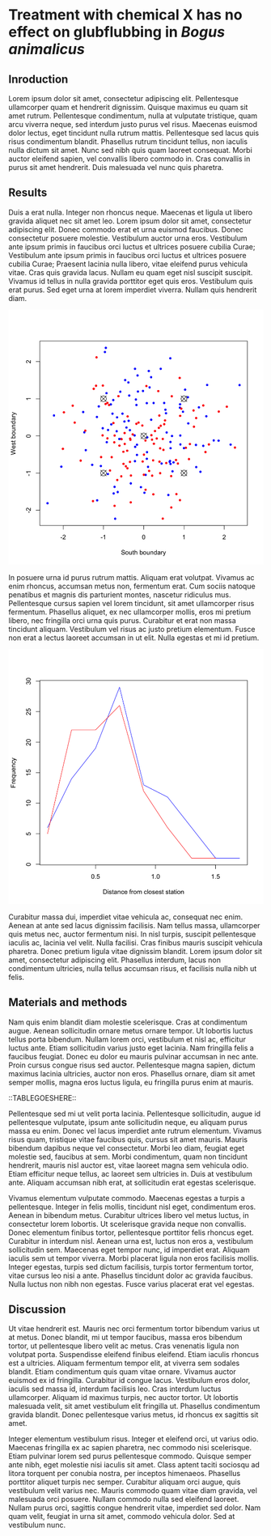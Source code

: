 # Treatment with chemical X has no effect on glubflubbing in *Bogus animalicus*

## Inroduction

Lorem ipsum dolor sit amet, consectetur adipiscing elit. Pellentesque ullamcorper quam et hendrerit dignissim. Quisque maximus eu quam sit amet rutrum. Pellentesque condimentum, nulla at vulputate tristique, quam arcu viverra neque, sed interdum justo purus vel risus. Maecenas euismod dolor lectus, eget tincidunt nulla rutrum mattis. Pellentesque sed lacus quis risus condimentum blandit. Phasellus rutrum tincidunt tellus, non iaculis nulla dictum sit amet. Nunc sed nibh quis quam laoreet consequat. Morbi auctor eleifend sapien, vel convallis libero commodo in. Cras convallis in purus sit amet hendrerit. Duis malesuada vel nunc quis pharetra.

## Results

Duis a erat nulla. Integer non rhoncus neque. Maecenas et ligula ut libero gravida aliquet nec sit amet leo. Lorem ipsum dolor sit amet, consectetur adipiscing elit. Donec commodo erat et urna euismod faucibus. Donec consectetur posuere molestie. Vestibulum auctor urna eros. Vestibulum ante ipsum primis in faucibus orci luctus et ultrices posuere cubilia Curae; Vestibulum ante ipsum primis in faucibus orci luctus et ultrices posuere cubilia Curae; Praesent lacinia nulla libero, vitae eleifend purus vehicula vitae. Cras quis gravida lacus. Nullam eu quam eget nisl suscipit suscipit. Vivamus id tellus in nulla gravida porttitor eget quis eros. Vestibulum quis erat purus. Sed eget urna at lorem imperdiet viverra. Nullam quis hendrerit diam.

![Plot](observations.png)

In posuere urna id purus rutrum mattis. Aliquam erat volutpat. Vivamus ac enim rhoncus, accumsan metus non, fermentum erat. Cum sociis natoque penatibus et magnis dis parturient montes, nascetur ridiculus mus. Pellentesque cursus sapien vel lorem tincidunt, sit amet ullamcorper risus fermentum. Phasellus aliquet, ex nec ullamcorper mollis, eros mi pretium libero, nec fringilla orci urna quis purus. Curabitur et erat non massa tincidunt aliquam. Vestibulum vel risus ac justo pretium elementum. Fusce non erat a lectus laoreet accumsan in ut elit. Nulla egestas et mi id pretium.

![Distances](distances.png)

Curabitur massa dui, imperdiet vitae vehicula ac, consequat nec enim. Aenean at ante sed lacus dignissim facilisis. Nam tellus massa, ullamcorper quis metus nec, auctor fermentum nisi. In nisl turpis, suscipit pellentesque iaculis ac, lacinia vel velit. Nulla facilisi. Cras finibus mauris suscipit vehicula pharetra. Donec pretium ligula vitae dignissim blandit. Lorem ipsum dolor sit amet, consectetur adipiscing elit. Phasellus interdum, lacus non condimentum ultricies, nulla tellus accumsan risus, et facilisis nulla nibh ut felis.

## Materials and methods

Nam quis enim blandit diam molestie scelerisque. Cras at condimentum augue. Aenean sollicitudin ornare metus ornare tempor. Ut lobortis luctus tellus porta bibendum. Nullam lorem orci, vestibulum et nisl ac, efficitur luctus ante. Etiam sollicitudin varius justo eget lacinia. Nam fringilla felis a faucibus feugiat. Donec eu dolor eu mauris pulvinar accumsan in nec ante. Proin cursus congue risus sed auctor. Pellentesque magna sapien, dictum maximus lacinia ultricies, auctor non eros. Phasellus ornare, diam sit amet semper mollis, magna eros luctus ligula, eu fringilla purus enim at mauris. 

::TABLEGOESHERE::

Pellentesque sed mi ut velit porta lacinia. Pellentesque sollicitudin, augue id pellentesque vulputate, ipsum ante sollicitudin neque, eu aliquam purus massa eu enim. Donec vel lacus imperdiet ante rutrum elementum. Vivamus risus quam, tristique vitae faucibus quis, cursus sit amet mauris. Mauris bibendum dapibus neque vel consectetur. Morbi leo diam, feugiat eget molestie sed, faucibus at sem. Morbi condimentum, quam non tincidunt hendrerit, mauris nisl auctor est, vitae laoreet magna sem vehicula odio. Etiam efficitur neque tellus, ac laoreet sem ultricies in. Duis at vestibulum ante. Aliquam accumsan nibh erat, at sollicitudin erat egestas scelerisque.

Vivamus elementum vulputate commodo. Maecenas egestas a turpis a pellentesque. Integer in felis mollis, tincidunt nisl eget, condimentum eros. Aenean in bibendum metus. Curabitur ultrices libero vel metus luctus, in consectetur lorem lobortis. Ut scelerisque gravida neque non convallis. Donec elementum finibus tortor, pellentesque porttitor felis rhoncus eget. Curabitur in interdum nisl. Aenean urna est, luctus non eros a, vestibulum sollicitudin sem. Maecenas eget tempor nunc, id imperdiet erat. Aliquam iaculis sem ut tempor viverra. Morbi placerat ligula non eros facilisis mollis. Integer egestas, turpis sed dictum facilisis, turpis tortor fermentum tortor, vitae cursus leo nisi a ante. Phasellus tincidunt dolor ac gravida faucibus. Nulla luctus non nibh non egestas. Fusce varius placerat erat vel egestas.

## Discussion

Ut vitae hendrerit est. Mauris nec orci fermentum tortor bibendum varius ut at metus. Donec blandit, mi ut tempor faucibus, massa eros bibendum tortor, ut pellentesque libero velit ac metus. Cras venenatis ligula non volutpat porta. Suspendisse eleifend finibus eleifend. Etiam iaculis rhoncus est a ultricies. Aliquam fermentum tempor elit, at viverra sem sodales blandit. Etiam condimentum quis quam vitae ornare. Vivamus auctor euismod ex id fringilla. Curabitur id congue lacus. Vestibulum eros dolor, iaculis sed massa id, interdum facilisis leo. Cras interdum luctus ullamcorper. Aliquam id maximus turpis, nec auctor tortor. Ut lobortis malesuada velit, sit amet vestibulum elit fringilla ut. Phasellus condimentum gravida blandit. Donec pellentesque varius metus, id rhoncus ex sagittis sit amet.

Integer elementum vestibulum risus. Integer et eleifend orci, ut varius odio. Maecenas fringilla ex ac sapien pharetra, nec commodo nisi scelerisque. Etiam pulvinar lorem sed purus pellentesque commodo. Quisque semper ante nibh, eget molestie nisi iaculis sit amet. Class aptent taciti sociosqu ad litora torquent per conubia nostra, per inceptos himenaeos. Phasellus porttitor aliquet turpis nec semper. Curabitur aliquam orci augue, quis vestibulum velit varius nec. Mauris commodo quam vitae diam gravida, vel malesuada orci posuere. Nullam commodo nulla sed eleifend laoreet. Nullam purus orci, sagittis congue hendrerit vitae, imperdiet sed dolor. Nam quam velit, feugiat in urna sit amet, commodo vehicula dolor. Sed at vestibulum nunc. 
